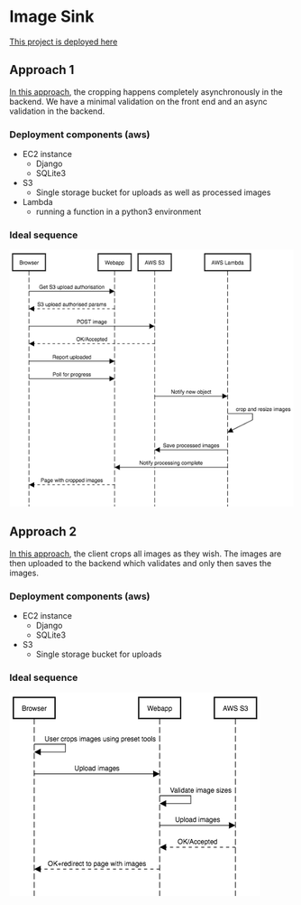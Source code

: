 # Image Sink
[This project is deployed here](http://ec2-15-206-14-176.ap-south-1.compute.amazonaws.com/gallery/)

## Approach 1

[In this approach](http://ec2-15-206-14-176.ap-south-1.compute.amazonaws.com/uploader/), the cropping happens completely asynchronously in the backend. We have a minimal validation on the front end and an async validation in the backend.

### Deployment components (aws)
- EC2 instance
  - Django
  - SQLite3
- S3
  - Single storage bucket for uploads as well as processed images
- Lambda 
  - running a function in a python3 environment

### Ideal sequence
![Sequence diagram](docs/sequence1.png)

## Approach 2

[In this approach](http://ec2-15-206-14-176.ap-south-1.compute.amazonaws.com/uploader/precropped), the client crops all images as they wish. The images are then uploaded to the backend which validates and only then saves the images.

### Deployment components (aws)
- EC2 instance
  - Django
  - SQLite3
- S3
  - Single storage bucket for uploads
  
### Ideal sequence
![Sequence diagram](docs/sequence2.png)

